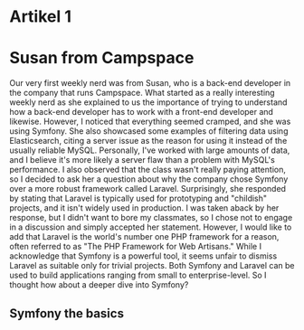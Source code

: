 # Artikel 1
# Susan from Campspace
Our very first weekly nerd was from Susan, who is a back-end developer in the company that runs Campspace. What started as a really interesting weekly nerd as she explained to us the importance of trying to understand how a back-end developer has to work with a front-end developer and likewise. However, I noticed that everything seemed cramped, and she was using Symfony. She also showcased some examples of filtering data using Elasticsearch, citing a server issue as the reason for using it instead of the usually reliable MySQL. Personally, I've worked with large amounts of data, and I believe it's more likely a server flaw than a problem with MySQL's performance.
I also observed that the class wasn't really paying attention, so I decided to ask her a question about why the company chose Symfony over a more robust framework called Laravel. Surprisingly, she responded by stating that Laravel is typically used for prototyping and "childish" projects, and it isn't widely used in production. I was taken aback by her response, but I didn't want to bore my classmates, so I chose not to engage in a discussion and simply accepted her statement. However, I would like to add that Laravel is the world's number one PHP framework for a reason, often referred to as "The PHP Framework for Web Artisans." While I acknowledge that Symfony is a powerful tool, it seems unfair to dismiss Laravel as suitable only for trivial projects. Both Symfony and Laravel can be used to build applications ranging from small to enterprise-level. So I thought how about a deeper dive into Symfony?

## Symfony the basics








